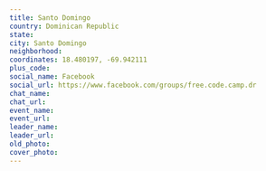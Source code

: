 ```yaml
---
title: Santo Domingo
country: Dominican Republic
state: 
city: Santo Domingo
neighborhood: 
coordinates: 18.480197, -69.942111
plus_code:
social_name: Facebook
social_url: https://www.facebook.com/groups/free.code.camp.dr
chat_name:
chat_url:
event_name:
event_url:
leader_name:
leader_url:
old_photo: 
cover_photo:
---
```

